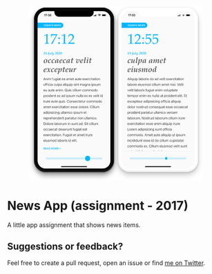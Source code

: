 <p align="center">
 	<img src="Images/portrait.png" width=80%>
</p>

# News App (assignment - 2017)
A little app assignment that shows news items.

## Suggestions or feedback?

Feel free to create a pull request, open an issue or find [me on Twitter](https://twitter.com/roberthein).